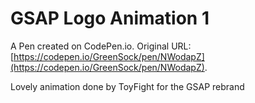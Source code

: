 # GSAP Logo Animation 1

A Pen created on CodePen.io. Original URL: [https://codepen.io/GreenSock/pen/NWodapZ](https://codepen.io/GreenSock/pen/NWodapZ).

Lovely animation done by ToyFight for the GSAP rebrand